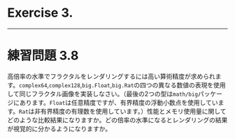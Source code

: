 # Exercise 3.

---
# 練習問題 3.8
高倍率の水準でフラクタルをレンダリングするには高い算術精度が求められます。`complex64`,`complex128`,`big.Float`,`big.Rat`の四つの異なる数値の表現を使用して同じフラクタル画像を実装しなさい。（最後の2つの型は`math/big`パッケージにあります。`Float`は任意精度ですが、有界精度の浮動小数点を使用しています。`Rat`は非有界精度の有理数を使用しています。）性能とメモリ使用量に関してどのような比較結果になりますか。どの倍率の水準になるとレンダリングの結果が視覚的に分かるようになりますか。
